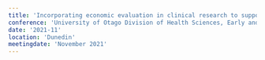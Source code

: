 ```yaml
---
title: 'Incorporating economic evaluation in clinical research to support research impact'
conference: 'University of Otago Division of Health Sciences, Early and Mid-Career Researcher Annual Conference 2021'
date: '2021-11'
location: 'Dunedin'
meetingdate: 'November 2021'
---
```

